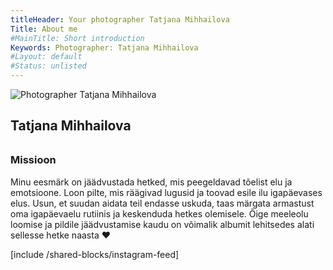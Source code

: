 ```yaml
---
titleHeader: Your photographer Tatjana Mihhailova
Title: About me
#MainTitle: Short introduction
Keywords: Photographer: Tatjana Mihhailova
#Layout: default
#Status: unlisted
---
```

<div class="row justify-content-center mb-5">
  <div class="col-md-7 text-center" style="max-width: 900px;">
    <img src="/media/images/fotograaf-tatjana-tallinn.jpg" alt="Photographer Tatjana Mihhailova" class="img-fluid w-50 rounded-circle mb-4 original">
    <h2 class="font-weight-light mb-4">Tatjana Mihhailova</h2>
    <p style="font-size: xx-large;">
      <a href="//www.instagram.com/yugaphoto/" class="pl-3 pr-3"><span class="icon-instagram"></span></a>
      <a href="//www.facebook.com/YugaPhoto/" class="pl-3 pr-3"><span class="icon-facebook"></span></a>
      <a href="mailto:tati@yugaphoto.ee" class="pl-3 pr-3"><span class="icon-envelope"></span></a>
      <a href="https://maps.app.goo.gl/Rr3gviBMrqYZ8FmQ9" class="pl-3 pr-3"><span class="icon-google"></span></a>
    </p>
  </div>
  <div class="col-md-4 mr-auto">
    <h3 class="text-white">Missioon</h3>
    <p>Minu eesmärk on jäädvustada hetked, mis peegeldavad tõelist elu ja emotsioone. Loon pilte, mis räägivad lugusid ja toovad esile ilu igapäevases elus. Usun, et suudan aidata teil endasse uskuda, taas märgata armastust oma igapäevaelu rutiinis ja keskenduda hetkes olemisele. Õige meeleolu loomise ja pildile jäädvustamise kaudu on võimalik albumit lehitsedes alati sellesse hetke naasta ❤️</p>
  </div>
</div>
[include /shared-blocks/instagram-feed]
